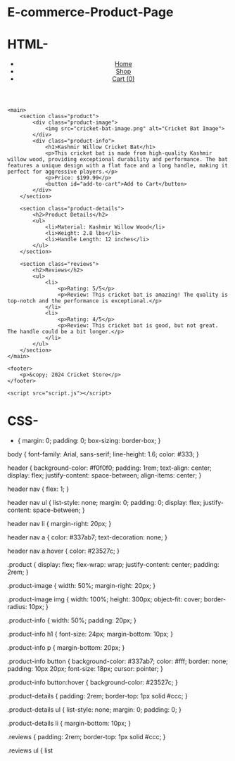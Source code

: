 # E-commerce-Product-Page
# HTML-

<!DOCTYPE html>
<html lang="en">
<head>
    <meta charset="UTF-8">
    <meta name="viewport" content="width=device-width, initial-scale=1.0">
    <link rel="stylesheet" href="styles.css">
    <title>Cricket Bat Product Page</title>
</head>
<body>
    <header>
        <nav>
            <ul>
                <li><a href="https://www.example.com/home">Home</a></li>
                <li><a href="https://www.example.com/shop">Shop</a></li>
                <li><a href="https://www.example.com/cart">Cart (<span id="cart-count">0</span>)</a></li>
            </ul>
        </nav>
    </header>

    <main>
        <section class="product">
            <div class="product-image">
                <img src="cricket-bat-image.png" alt="Cricket Bat Image">
            </div>
            <div class="product-info">
                <h1>Kashmir Willow Cricket Bat</h1>
                <p>This cricket bat is made from high-quality Kashmir willow wood, providing exceptional durability and performance. The bat features a unique design with a flat face and a long handle, making it perfect for aggressive players.</p>
                <p>Price: $199.99</p>
                <button id="add-to-cart">Add to Cart</button>
            </div>
        </section>

        <section class="product-details">
            <h2>Product Details</h2>
            <ul>
                <li>Material: Kashmir Willow Wood</li>
                <li>Weight: 2.8 lbs</li>
                <li>Handle Length: 12 inches</li>
            </ul>
        </section>

        <section class="reviews">
            <h2>Reviews</h2>
            <ul>
                <li>
                    <p>Rating: 5/5</p>
                    <p>Review: This cricket bat is amazing! The quality is top-notch and the performance is exceptional.</p>
                </li>
                <li>
                    <p>Rating: 4/5</p>
                    <p>Review: This cricket bat is good, but not great. The handle could be a bit longer.</p>
                </li>
            </ul>
        </section>
    </main>

    <footer>
        <p>&copy; 2024 Cricket Store</p>
    </footer>

    <script src="script.js"></script>
</body>
</html>

# CSS-

* {
    margin: 0;
    padding: 0;
    box-sizing: border-box;
}

body {
    font-family: Arial, sans-serif;
    line-height: 1.6;
    color: #333;
}

header {
    background-color: #f0f0f0;
    padding: 1rem;
    text-align: center;
    display: flex;
    justify-content: space-between;
    align-items: center;
}

header nav {
    flex: 1;
}

header nav ul {
    list-style: none;
    margin: 0;
    padding: 0;
    display: flex;
    justify-content: space-between;
}

header nav li {
    margin-right: 20px;
}

header nav a {
    color: #337ab7;
    text-decoration: none;
}

header nav a:hover {
    color: #23527c;
}

.product {
    display: flex;
    flex-wrap: wrap;
    justify-content: center;
    padding: 2rem;
}

.product-image {
    width: 50%;
    margin-right: 20px;
}

.product-image img {
    width: 100%;
    height: 300px;
    object-fit: cover;
    border-radius: 10px;
}

.product-info {
    width: 50%;
    padding: 20px;
}

.product-info h1 {
    font-size: 24px;
    margin-bottom: 10px;
}

.product-info p {
    margin-bottom: 20px;
}

.product-info button {
    background-color: #337ab7;
    color: #fff;
    border: none;
    padding: 10px 20px;
    font-size: 18px;
    cursor: pointer;
}

.product-info button:hover {
    background-color: #23527c;
}

.product-details {
    padding: 2rem;
    border-top: 1px solid #ccc;
}

.product-details ul {
    list-style: none;
    margin: 0;
    padding: 0;
}

.product-details li {
    margin-bottom: 10px;
}

.reviews {
    padding: 2rem;
    border-top: 1px solid #ccc;
}

.reviews ul {
    list

